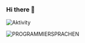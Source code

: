 ### Hi there 👋


![Aktivity](https://github-readme-stats.vercel.app/api?username=fliptip&theme=blue-green)

![PROGRAMMIERSPRACHEN](https://github-readme-stats.vercel.app/api/top-langs/?username=fliptip&theme=blue-green)

